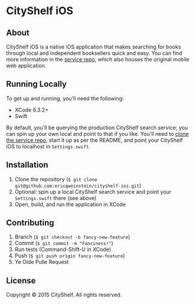 CityShelf iOS
=============

## About
CityShelf iOS is a native iOS application that makes searching for books through local and independent booksellers quick and easy. You can find more information in the [service repo](https://github.com/ericqweinstein/cityshelf), which also houses the original mobile web application.

## Running Locally
To get up and running, you'll need the following:

* XCode 6.3.2+
* Swift

By default, you'll be querying the production CityShelf search service; you can spin up your own local and point to that if you like. You'll need to [clone the service repo](https://github.com/ericqweinstein/cityshelf), start it up as per the README, and point your CityShelf iOS to localhost in `Settings.swift`.

## Installation
1. Clone the repository (`$ git clone git@github.com:ericqweinstein/cityshelf-ios.git`)
2. Optional: spin up a local CityShelf search service and point your `Settings.swift` there (see above)
3. Open, build, and run the application in XCode

## Contributing
1. Branch (`$ git checkout -b fancy-new-feature`)
2. Commit (`$ git commit -m "Fanciness!"`)
3. Run tests (Command-Shift-U in XCode)
4. Push (`$ git push origin fancy-new-feature`)
5. Ye Olde Pulle Request

## License
Copyright © 2015 CityShelf. All rights reserved.
